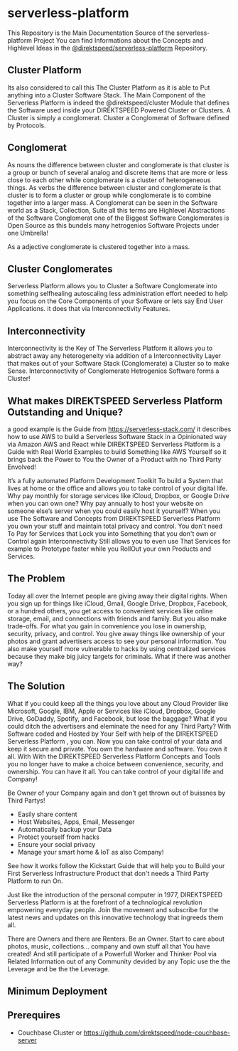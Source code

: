 # serverless-platform
This Repository is the Main Documentation Source of the serverless-platform Project
You can find Informations about the Concepts and Highlevel Ideas in the [@direktspeed/serverless-platform](https://github.com/direktspeed/serverless-platform) Repository.

## Cluster Platform
Its also considered to call this The Cluster Platform as it is able to Put anything into a Cluster Software Stack.
The Main Component of the Serverless Platform is indeed the @direktspeed/cluster Module that defines the Software used inside your DIREKTSPEED Powered Cluster or Clusters. A Cluster is simply a conglomerat. Cluster a Conglomerat of Software defined by Protocols.

## Conglomerat
As nouns the difference between cluster and conglomerate is that cluster is a group or bunch of several analog and discrete items that are more or less close to each other while conglomerate is a cluster of heterogeneous things.
As verbs the difference between cluster and conglomerate is that cluster is to form a cluster or group while conglomerate is to combine together into a larger mass. A Conglomerat can be seen in the Software world as a Stack, Collection, Suite all this terms are Highlevel Abstractions of the Software Conglomerat one of the Biggest Software Conglomerates is Open Source as this bundels many hetrogenios Software Projects under one Umbrella!

As a adjective conglomerate is clustered together into a mass.

## Cluster Conglomerates
Serverless Platform allows you to Cluster a Software Conglomerate into something selfhealing autoscaling less administration effort needed to help you focus on the Core Components of your Software or lets say End User Applications. it does that via Interconnectivity Features.

## Interconnectivity
Interconnectivity is the Key of The Serverless Platform it allows you to abstract away any heterogeneity via addition of a Interconnectivity Layer that makes out of your Software Stack (Conglomerate) a Cluster so to make Sense. Interconnectivity of Conglomerate Hetrogenios Software forms a Cluster! 


## What makes DIREKTSPEED Serverless Platform Outstanding and Unique?
a good example is the Guide from https://serverless-stack.com/ it describes how to use AWS to build a Serverless Software Stack in a Opinionated way via Amazon AWS and React while DIREKTSPEED Serverless Platform is a Guide with Real World Examples to build Something like AWS Yourself so it brings back the Power to You the Owner of a Product with no Third Party Envolved!

It’s a fully automated Platform Development Toolkit To build a System that lives at home or the office and allows you to take control of your digital life. Why pay monthly for storage services like iCloud, Dropbox, or Google Drive when you can own one? Why pay annually to host your website on someone else’s server when you could easily host it yourself? When you use The Software and Concepts from DIREKTSPEED Serverless Platform you own your stuff and maintain total privacy and control. You don't need To Pay for Services that Lock you into Something that you don't own or Control again Interconnectivity Still allows you to even use That Services for example to Prototype faster while you RollOut your own Products and Services.

## The Problem
Today all over the Internet people are giving away their digital rights. When you sign up for things like iCloud, Gmail, Google Drive, Dropbox, Facebook, or a hundred others, you get access to convenient services like online storage, email, and connections with friends and family. But you also make trade-offs. For what you gain in convenience you lose in ownership, security, privacy, and control. You give away things like ownership of your photos and grant advertisers access to see your personal information. You also make yourself more vulnerable to hacks by using centralized services because they make big juicy targets for criminals. What if there was another way?

## The Solution
What if you could keep all the things you love about any Cloud Provider like Microsoft, Google, IBM, Apple or Services like iCloud, Dropbox, Google Drive, GoDaddy, Spotify, and Facebook, but lose the baggage? What if you could ditch the advertisers and eleminate the need for any Third Party? With Software coded and Hosted by Your Self with help of the DIREKTSPEED Serverless Platform , you can. Now you can take control of your data and keep it secure and private. You own the hardware and software. You own it all. With With the DIREKTSPEED Serverless Platform Concepts and Tools you no longer have to make a choice between convenience, security, and ownership. You can have it all. You can take control of your digital life and Company!

Be Owner of your Company again and don't get thrown out of buissnes by Third Partys!
- Easily share content
- Host Websites, Apps, Email, Messenger
- Automatically backup your Data
- Protect yourself from hacks
- Ensure your social privacy
- Manage your smart home & IoT as also Company!

See how it works follow the Kickstart Guide that will help you to Build your First Serverless Infrastructure Product that don't needs a Third Party Platform to run On.

Just like the introduction of the personal computer in 1977, DIREKTSPEED Serverless Platform is at the forefront of a technological revolution empowering everyday people. Join the movement and subscribe for the latest news and updates on this innovative technology that ingreeds them all.

There are Owners and there are Renters. Be an Owner. Start to care about photos, music, collections... company and own stuff all that You have created! And still participate of a Powerfull Worker and Thinker Pool via Related Information out of any Community devided by any Topic use the the Leverage and be the the Leverage.

## Minimum Deployment






## Prerequires
- Couchbase Cluster or https://github.com/direktspeed/node-couchbase-server





